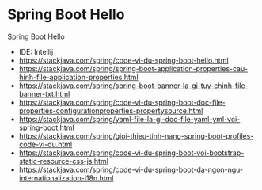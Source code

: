 # Spring Boot Hello

Spring Boot Hello

- IDE: Intellij
- https://stackjava.com/spring/code-vi-du-spring-boot-hello.html
- https://stackjava.com/spring/spring-boot-application-properties-cau-hinh-file-application-properties.html
- https://stackjava.com/spring/spring-boot-banner-la-gi-tuy-chinh-file-banner-txt.html
- https://stackjava.com/spring/code-vi-du-spring-boot-doc-file-properties-configurationproperties-propertysource.html
- https://stackjava.com/spring/yaml-file-la-gi-doc-file-yaml-yml-voi-spring-boot.html
- https://stackjava.com/spring/gioi-thieu-tinh-nang-spring-boot-profiles-code-vi-du.html
- https://stackjava.com/spring/code-vi-du-spring-boot-voi-bootstrap-static-resource-css-js.html
- https://stackjava.com/spring/code-vi-du-spring-boot-da-ngon-ngu-internationalization-i18n.html